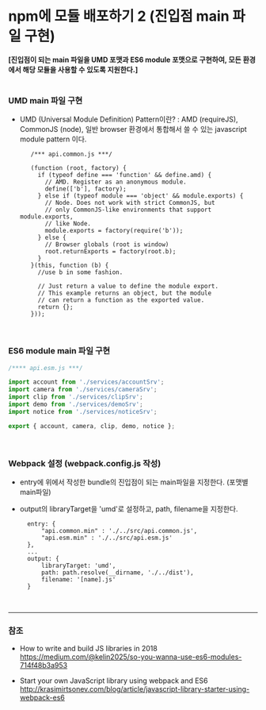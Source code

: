 # npm에 모듈 배포하기 2  (진입점 main 파일 구현)

**[진입점이 되는 main 파일을 UMD 포맷과 ES6 module 포맷으로 구현하여, 모든 환경에서 해당 모듈을 사용할 수 있도록 지원한다.]**
<br><br>

### UMD main 파일 구현

* UMD (Universal Module Definition) Pattern이란? : AMD (requireJS), CommonJS (node), 일반 browser 환경에서 통합해서 쓸 수 있는 javascript module pattern 이다.

         /*** api.common.js ***/
        
         (function (root, factory) {
           if (typeof define === 'function' && define.amd) {
             // AMD. Register as an anonymous module.
             define(['b'], factory);
           } else if (typeof module === 'object' && module.exports) {
             // Node. Does not work with strict CommonJS, but
             // only CommonJS-like environments that support module.exports,
             // like Node.
             module.exports = factory(require('b'));
           } else {
             // Browser globals (root is window)
             root.returnExports = factory(root.b);
           }
         }(this, function (b) {
           //use b in some fashion.
         
           // Just return a value to define the module export.
           // This example returns an object, but the module
           // can return a function as the exported value.
           return {};
         }));
     
<br>

### ES6 module main 파일 구현

```js
/**** api.esm.js ***/

import account from './services/accountSrv';
import camera from './services/cameraSrv';
import clip from './services/clipSrv';
import demo from './services/demoSrv';
import notice from './services/noticeSrv';

export { account, camera, clip, demo, notice }; 
```    
<br>

### Webpack 설정 (webpack.config.js 작성)

* entry에 위에서 작성한 bundle의 진입점이 되는 main파일을 지정한다. (포맷별 main파일)
 
* output의 libraryTarget을 'umd'로 설정하고, path, filename을 지정한다.

        entry: {
            "api.common.min" : './../src/api.common.js',
            "api.esm.min" : './../src/api.esm.js'
        },
        ...
        output: {
            libraryTarget: 'umd',
            path: path.resolve(__dirname, './../dist'),
            filename: '[name].js'
        }


<br>

***
 
### 참조
 
* How to write and build JS libraries in 2018<br>
  <https://medium.com/@kelin2025/so-you-wanna-use-es6-modules-714f48b3a953>
  
  
* Start your own JavaScript library using webpack and ES6<br>
  <http://krasimirtsonev.com/blog/article/javascript-library-starter-using-webpack-es6>


